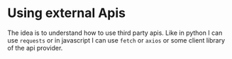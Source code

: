 # Using external Apis

The idea is to understand how to use third party apis. Like in python I can use `requests` or in javascript I can use `fetch` or `axios` or some client library of the api provider.
